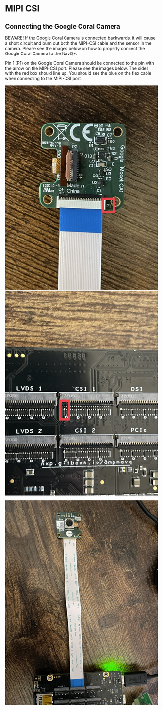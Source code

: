 # MIPI CSI

## Connecting the Google Coral Camera

BEWARE! If the Google Coral Camera is connected backwards, it will cause a short circuit and burn out both the MIPI-CSI cable and the sensor in the camera. Please see the images below on how to properly connect the Google Coral Camera to the NavQ+.


Pin 1 (P1) on the Google Coral Camera should be connected to the pin with the arrow on the MIPI-CSI port. Please see the images below. The sides with the red box should line up. You should see the blue on the flex cable when connecting to the MIPI-CSI port.

![Red box shows pin 1 on the camera.](../../.gitbook/assets/coral_camera_pins.jpg)
![Red box shows pin 1 on the MIPI-CSI connector.](../../.gitbook/assets/mipi_csi_pins.jpg)

![Image shows the Google Coral Camera connected to the NavQ+.](../../.gitbook/assets/coral_camera_orientation.jpg)